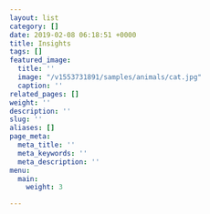 ```yaml
---
layout: list
category: []
date: 2019-02-08 06:18:51 +0000
title: Insights
tags: []
featured_image:
  title: ''
  image: "/v1553731891/samples/animals/cat.jpg"
  caption: ''
related_pages: []
weight: ''
description: ''
slug: ''
aliases: []
page_meta:
  meta_title: ''
  meta_keywords: ''
  meta_description: ''
menu:
  main:
    weight: 3

---
```

